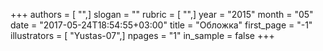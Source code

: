 +++
authors = [ "",]
slogan = ""
rubric = [ "",]
year = "2015"
month = "05"
date = "2017-05-24T18:54:55+03:00"
title = "Обложка"
first_page = "-1"
illustrators = [ "Yustas-07",]
npages = "1"
in_sample = false
+++
